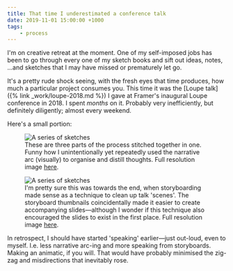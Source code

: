 ```yaml
---
title: That time I underestimated a conference talk
date: 2019-11-01 15:00:00 +1000
tags:
    - process
---
```


I'm on creative retreat at the moment. One of my self-imposed jobs has been to go through every one of my sketch books and sift out ideas, notes, ...and sketches that I may have missed or prematurely let go.

It's a pretty rude shock seeing, with the fresh eyes that time produces, how much a particular project consumes you. This time it was the [Loupe talk]({% link _work/loupe-2018.md %}) I gave at Framer's inaugural Loupe conference in 2018. I spent _months_ on it. Probably very inefficiently, but definitely diligently; almost every weekend.

Here's a small portion:

<figure>
  <img data-src="https://ik.imagekit.io/dw/notes/that-time-i-underestimated-a-conference-talk/loupe-process-narrative-structure.jpg" alt="A series of sketches">
  <figcaption>These are three parts of the process stitched together in one. Funny how I unintentionally yet repeatedly used the narrative arc (visually) to organise and distill thoughts. Full resolution image <a href="https://ik.imagekit.io/dw/notes/that-time-i-underestimated-a-conference-talk/tr:w-0.99,q-100/loupe-process-narrative-structure.jpg" target="_blank" rel="noopener noreferrer">here</a>.</figcaption>
</figure>

<figure>
  <img data-src="https://ik.imagekit.io/dw/notes/that-time-i-underestimated-a-conference-talk/loupe-process-storyboarding.jpg" alt="A series of sketches">
  <figcaption>I'm pretty sure this was towards the end, when storyboarding made sense as a technique to clean up talk 'scenes'. The storyboard thumbnails coincidentally made it easier to create accompanying slides—although I wonder if this technique also encouraged the slides to exist in the first place. Full resolution image <a href="https://ik.imagekit.io/dw/notes/that-time-i-underestimated-a-conference-talk/tr:w-0.99,q-100/loupe-process-storyboarding.jpg" target="_blank" rel="noopener noreferrer">here</a>.</figcaption>
</figure>

In retrospect, I should have started 'speaking' earlier—just out-loud, even to myself. I.e. less narrative arc-ing and more speaking from storyboards. Making an animatic, if you will. That would have probably minimised the zig-zag and misdirections that inevitably rose.
